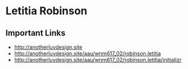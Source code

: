 # Letitia Robinson

## Important Links

- http://anotherluvdesign.site
- http://anotherluvdesign.site/aau/wnm617_02/robinson.letitia
- http://anotherluvdesign.site/aau/wnm617_02/robinson.letitia/initializr
